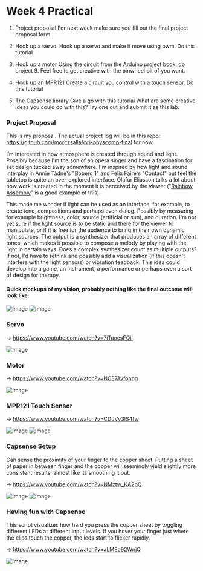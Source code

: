 # Week 4 Practical

1. Project proposal
For next week make sure you fill out the final project proposal form

2. Hook up a servo.
Hook up a servo and make it move using pwm. Do this tutorial

3. Hook up a motor
Using the circuit from the Arduino project book, do project 9. Feel free to get creative with the pinwheel bit of you want.

4. Hook up an MPR121
Create a circuit you control with a touch sensor.
Do this tutorial

5. The Capsense library
Give a go with this tutorial What are some creative ideas you could do with this? Try one out and submit it as this lab.

### Project Proposal

This is my proposal. The actual project log will be in this repo: https://github.com/moritzsalla/cci-physcomp-final for now.

I’m interested in how atmosphere is created through sound and light. Possibly because I'm the son of an opera singer and have a fascination for set design tucked away somewhere. I'm inspired by how light and sound interplay in Annie Tådne's "[Boberg 1](https://tadne.se/performance/boberg-1/)" and Felix Faire's "[Contact](https://felixfaire.com/project/contact)" but feel the tabletop is quite an over-explored interface. Olafur Eliasson talks a lot about how work is created in the moment it is perceived by the viewer ("[Rainbow Assembly](https://olafureliasson.net/archive/artwork/WEK110117/rainbow-assembly)" is a good example of this).

This made me wonder if light can be used as an interface, for example, to create tone, compositions and perhaps even dialog. Possibly by measuring for example brightness, color, source (artificial or sun), and duration. I'm not yet sure if the light source is to be static and there for the viewer to manipulate, or if it is free for the audience to bring in their own dynamic light sources. The output is a synthesizer that produces an array of different tones, which makes it possible to compose a melody by playing with the light in certain ways. Does a complex synthesizer count as multiple outputs? If not, I'd have to rethink and possibly add a visualization (if this doesn't interfere with the light sensors) or vibration feedback. This idea could develop into a game, an instrument, a performance or perhaps even a sort of design for therapy.

#### Quick mockups of my vision, probably nothing like the final outcome will look like:

![Image](../final/vis-1.jpg)
![Image](../final/vis-2.jpg)

### Servo

→ https://www.youtube.com/watch?v=7iTaoesFQiI

![Image](servo.png)

### Motor

→ https://www.youtube.com/watch?v=NCE7Avfonng

![Image](motor.jpeg)

### MPR121 Touch Sensor

→ https://www.youtube.com/watch?v=CDuVy3IS4fw

![Image](touch-sensor-1.jpeg)
![Image](touch-sensor-2.jpeg)

### Capsense Setup

Can sense the proximity of your finger to the copper sheet. Putting a sheet of paper in between finger and the copper will seemingly yield slightly more consistent results, almost like its smoothing it out.

→ https://www.youtube.com/watch?v=NMztw_KA2pQ

![Image](capsense-screenshot.png)
![Image](capsense.jpeg)

### Having fun with Capsense

This script visualizes how hard you press the copper sheet by toggling different LEDs at different input levels. If you hover your finger just where the clips touch the copper, the leds start to flicker rapidly.

→ https://www.youtube.com/watch?v=aLMEo92WnjQ

![Image](haptic-touch.jpeg)

